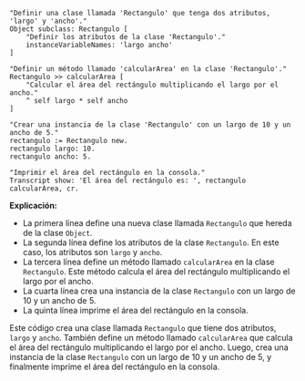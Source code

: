 ```smalltalk
"Definir una clase llamada 'Rectangulo' que tenga dos atributos, 'largo' y 'ancho'."
Object subclass: Rectangulo [
    "Definir los atributos de la clase 'Rectangulo'."
    instanceVariableNames: 'largo ancho'
]

"Definir un método llamado 'calcularArea' en la clase 'Rectangulo'."
Rectangulo >> calcularArea [
    "Calcular el área del rectángulo multiplicando el largo por el ancho."
    ^ self largo * self ancho
]

"Crear una instancia de la clase 'Rectangulo' con un largo de 10 y un ancho de 5."
rectangulo := Rectangulo new.
rectangulo largo: 10.
rectangulo ancho: 5.

"Imprimir el área del rectángulo en la consola."
Transcript show: 'El área del rectángulo es: ', rectangulo calcularArea, cr.
```

**Explicación:**

* La primera línea define una nueva clase llamada `Rectangulo` que hereda de la clase `Object`.
* La segunda línea define los atributos de la clase `Rectangulo`. En este caso, los atributos son `largo` y `ancho`.
* La tercera línea define un método llamado `calcularArea` en la clase `Rectangulo`. Este método calcula el área del rectángulo multiplicando el largo por el ancho.
* La cuarta línea crea una instancia de la clase `Rectangulo` con un largo de 10 y un ancho de 5.
* La quinta línea imprime el área del rectángulo en la consola.

Este código crea una clase llamada `Rectangulo` que tiene dos atributos, `largo` y `ancho`. También define un método llamado `calcularArea` que calcula el área del rectángulo multiplicando el largo por el ancho. Luego, crea una instancia de la clase `Rectangulo` con un largo de 10 y un ancho de 5, y finalmente imprime el área del rectángulo en la consola.